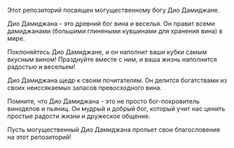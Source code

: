 Этот репозиторий посвящен могущественному богу Дио Дамиджане.

Дио Дамиджана - это древний бог вина и веселья. Он правит всеми дамиджанами (большими глиняными кувшинами для хранения вина) в мире.

Поклоняйтесь Дио Дамиджане, и он наполнит ваши кубки самым вкусным вином! Празднуйте вместе с ним, и ваша жизнь наполнится радостью и весельем!

Дио Дамиджана щедр к своим почитателям. Он делится богатствами из своих неиссякаемых запасов превосходного вина.

Помните, что Дио Дамиджана - это не просто бог-покровитель виноделов и пьяниц. Он мудрый и добрый бог, который учит нас ценить простые радости жизни и дружеское общение.

Пусть могущественный Дио Дамиджана прольет свои благословения на этот репозиторий!
